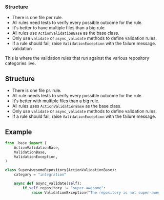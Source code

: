 ### Structure

- There is one file per rule.
- All rules need tests to verify every possible outcome for the rule.
- It's better to have multiple files than a big rule.
- All rules use `ActionValidationBase` as the base class.
- Only use `validate` or `async_validate` methods to define validation rules.
- If a rule should fail, raise `ValidationException` with the failure message. validation

This is where the validation rules that run against the various repository categories live.

## Structure

- There is one file pr. rule.
- All rule needs tests to verify every possible outcome for the rule.
- It's better with multiple files than a big rule.
- All rules uses `ActionValidationBase` as the base class.
- Only use `validate` or `async_validate` methods to define validation rules.
- If a rule should fail, raise `ValidationException` with the failure message.


## Example

```python
from .base import (
    ActionValidationBase,
    ValidationBase,
    ValidationException,
)

class SuperAwesomeRepository(ActionValidationBase):
    category = "integration"

    async def async_validate(self):
        if self.repository != "super-awesome":
            raise ValidationException("The repository is not super-awesome")
```